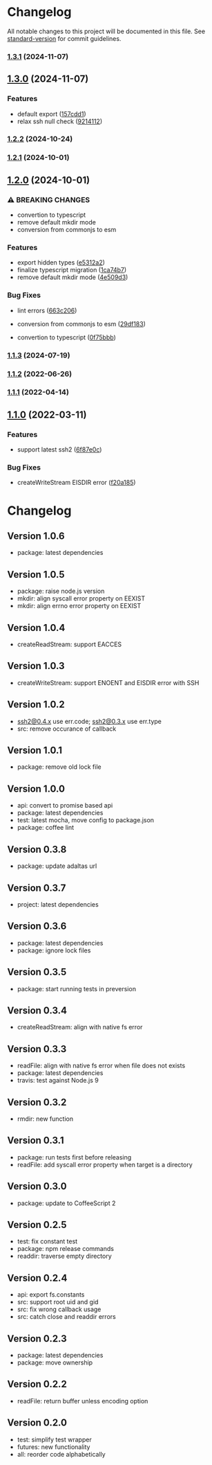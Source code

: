 # Changelog

All notable changes to this project will be documented in this file. See [standard-version](https://github.com/conventional-changelog/standard-version) for commit guidelines.

### [1.3.1](https://github.com/adaltas/node-ssh2-fs/compare/v1.3.0...v1.3.1) (2024-11-07)

## [1.3.0](https://github.com/adaltas/node-ssh2-fs/compare/v1.2.2...v1.3.0) (2024-11-07)

### Features

- default export ([157cdd1](https://github.com/adaltas/node-ssh2-fs/commit/157cdd1415de1cc1440dee468c091a3364f07539))
- relax ssh null check ([9214112](https://github.com/adaltas/node-ssh2-fs/commit/92141121dacbd079e7a8a4cbb1da6ef084821c03))

### [1.2.2](https://github.com/adaltas/node-ssh2-fs/compare/v1.2.1...v1.2.2) (2024-10-24)

### [1.2.1](https://github.com/adaltas/node-ssh2-fs/compare/v1.2.0...v1.2.1) (2024-10-01)

## [1.2.0](https://github.com/adaltas/node-ssh2-fs/compare/v1.1.3...v1.2.0) (2024-10-01)

### ⚠ BREAKING CHANGES

- convertion to typescript
- remove default mkdir mode
- conversion from commonjs to esm

### Features

- export hidden types ([e5312a2](https://github.com/adaltas/node-ssh2-fs/commit/e5312a2e0efc7cc0e8058ffbc9f22cdb5b24f0de))
- finalize typescript migration ([1ca74b7](https://github.com/adaltas/node-ssh2-fs/commit/1ca74b721ef26822703c1cace0f8390fd0a00474))
- remove default mkdir mode ([4e509d3](https://github.com/adaltas/node-ssh2-fs/commit/4e509d38920dd5d321d40a3935c42342ef7ff8c2))

### Bug Fixes

- lint errors ([663c206](https://github.com/adaltas/node-ssh2-fs/commit/663c20603b1a5428041da3fbd0a861c07ccd04ec))

- conversion from commonjs to esm ([29df183](https://github.com/adaltas/node-ssh2-fs/commit/29df1835174d11f3f6919bb5ba0921bf2966d8ce))
- convertion to typescript ([0f75bbb](https://github.com/adaltas/node-ssh2-fs/commit/0f75bbb7b62234f68d462a07c69da7fc5614273e))

### [1.1.3](https://github.com/adaltas/node-ssh2-fs/compare/v1.1.2...v1.1.3) (2024-07-19)

### [1.1.2](https://github.com/adaltas/node-ssh2-fs/compare/v1.1.1...v1.1.2) (2022-06-26)

### [1.1.1](https://github.com/adaltas/node-ssh2-fs/compare/v1.1.0...v1.1.1) (2022-04-14)

## [1.1.0](https://github.com/adaltas/node-ssh2-fs/compare/v1.0.6...v1.1.0) (2022-03-11)

### Features

- support latest ssh2 ([6f87e0c](https://github.com/adaltas/node-ssh2-fs/commit/6f87e0c56a939972f86b9ee2c57cb6a18ef7a6be))

### Bug Fixes

- createWriteStream EISDIR error ([f20a185](https://github.com/adaltas/node-ssh2-fs/commit/f20a185374274c6d45f16c5741ebfda182266689))

# Changelog

## Version 1.0.6

- package: latest dependencies

## Version 1.0.5

- package: raise node.js version
- mkdir: align syscall error property on EEXIST
- mkdir: align errno error property on EEXIST

## Version 1.0.4

- createReadStream: support EACCES

## Version 1.0.3

- createWriteStream: support ENOENT and EISDIR error with SSH

## Version 1.0.2

- ssh2@0.4.x use err.code; ssh2@0.3.x use err.type
- src: remove occurance of callback

## Version 1.0.1

- package: remove old lock file

## Version 1.0.0

- api: convert to promise based api
- package: latest dependencies
- test: latest mocha, move config to package.json
- package: coffee lint

## Version 0.3.8

- package: update adaltas url

## Version 0.3.7

- project: latest dependencies

## Version 0.3.6

- package: latest dependencies
- package: ignore lock files

## Version 0.3.5

- package: start running tests in preversion

## Version 0.3.4

- createReadStream: align with native fs error

## Version 0.3.3

- readFile: align with native fs error when file does not exists
- package: latest dependencies
- travis: test against Node.js 9

## Version 0.3.2

- rmdir: new function

## Version 0.3.1

- package: run tests first before releasing
- readFile: add syscall error property when target is a directory

## Version 0.3.0

- package: update to CoffeeScript 2

## Version 0.2.5

- test: fix constant test
- package: npm release commands
- readdir: traverse empty directory

## Version 0.2.4

- api: export fs.constants
- src: support root uid and gid
- src: fix wrong callback usage
- src: catch close and readdir errors

## Version 0.2.3

- package: latest dependencies
- package: move ownership

## Version 0.2.2

- readFile: return buffer unless encoding option

## Version 0.2.0

- test: simplify test wrapper
- futures: new functionality
- all: reorder code alphabetically
